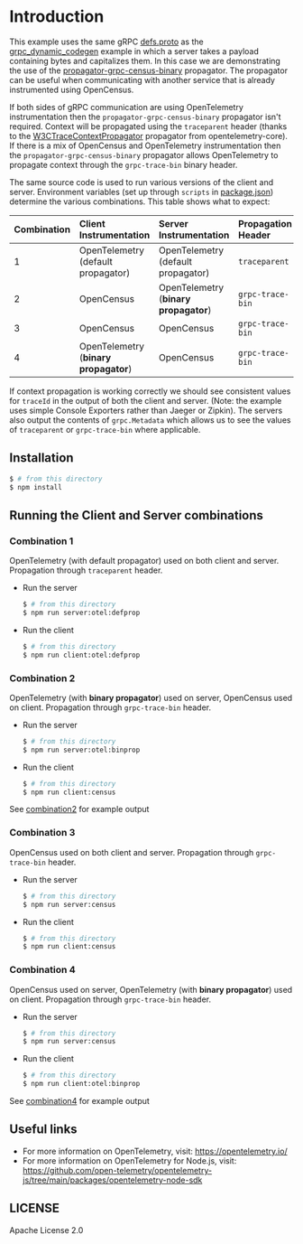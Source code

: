 # Introduction

This example uses the same gRPC [defs.proto](./protos/defs.proto) as the
[grpc_dynamic_codegen](../grpc_dynamic_codegen)
example in which a server takes a payload containing bytes and capitalizes them.
In this case we are demonstrating the use of the
[propagator-grpc-census-binary](../../propagators/opentelemetry-propagator-grpc-census-binary)
propagator. The propagator can be useful when communicating with another service
that is already instrumented using OpenCensus.

If both sides of gRPC communication are using OpenTelemetry instrumentation then
the `propagator-grpc-census-binary` propagator isn't required. Context will be
propagated using the `traceparent` header (thanks to the
[W3CTraceContextPropagator](https://github.com/open-telemetry/opentelemetry-js/blob/main/packages/opentelemetry-core/src/trace/W3CTraceContextPropagator.ts)
propagator from opentelemetry-core). If there is a mix of OpenCensus and OpenTelemetry
instrumentation then the `propagator-grpc-census-binary` propagator allows OpenTelemetry
to propagate context through the `grpc-trace-bin` binary header.

The same source code is used to run various versions of the client and server. Environment
variables (set up through `scripts` in [package.json](./package.json)) determine the various
combinations. This table shows what to expect:

| Combination | Client Instrumentation | Server Instrumentation | Propagation Header |
| :---------- | :--------------------- | :--------------------- | :----------------- |
| 1           | OpenTelemetry (default propagator) | OpenTelemetry (default propagator)  | `traceparent` |
| 2           | OpenCensus | OpenTelemetry (**binary propagator**) | `grpc-trace-bin` |
| 3           | OpenCensus | OpenCensus | `grpc-trace-bin` |
| 4           | OpenTelemetry (**binary propagator**) | OpenCensus  | `grpc-trace-bin` |

If context propagation is working correctly we should see consistent values
for `traceId` in the output of both the client and server. (Note: the example
uses simple Console Exporters rather than Jaeger or Zipkin). The servers also
output the contents of `grpc.Metadata` which allows us to see the values of
`traceparent` or `grpc-trace-bin` where applicable.

## Installation

```sh
$ # from this directory
$ npm install
```

## Running the Client and Server combinations

### Combination 1

OpenTelemetry (with default propagator) used on both client and server.
Propagation through `traceparent` header.

- Run the server

   ```sh
   $ # from this directory
   $ npm run server:otel:defprop
   ```

 - Run the client

   ```sh
   $ # from this directory
   $ npm run client:otel:defprop
   ```

### Combination 2

OpenTelemetry (with **binary propagator**) used on server, OpenCensus used
on client. Propagation through `grpc-trace-bin` header.

- Run the server

   ```sh
   $ # from this directory
   $ npm run server:otel:binprop
   ```

 - Run the client

   ```sh
   $ # from this directory
   $ npm run client:census
   ```

See [combination2](./combination2.md) for example output

### Combination 3

OpenCensus used on both client and server. Propagation through `grpc-trace-bin` header.

- Run the server

   ```sh
   $ # from this directory
   $ npm run server:census
   ```

 - Run the client

   ```sh
   $ # from this directory
   $ npm run client:census
   ```

### Combination 4

OpenCensus used on server, OpenTelemetry (with **binary propagator**) used on
client. Propagation through `grpc-trace-bin` header.

- Run the server

   ```sh
   $ # from this directory
   $ npm run server:census
   ```

 - Run the client

   ```sh
   $ # from this directory
   $ npm run client:otel:binprop
   ```

See [combination4](./combination4.md) for example output

## Useful links
- For more information on OpenTelemetry, visit: <https://opentelemetry.io/>
- For more information on OpenTelemetry for Node.js, visit: <https://github.com/open-telemetry/opentelemetry-js/tree/main/packages/opentelemetry-node-sdk>

## LICENSE

Apache License 2.0
